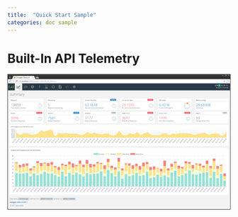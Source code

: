 ```yaml
---
title:  "Quick Start Sample"
categories: doc sample
---
```


# Built-In API Telemetry   


<a href="img/ui.png" data-lightbox="sws-img-ui"><img src="img/ui.png" alt="widgets" class="img-responsive pull-right"></a>

